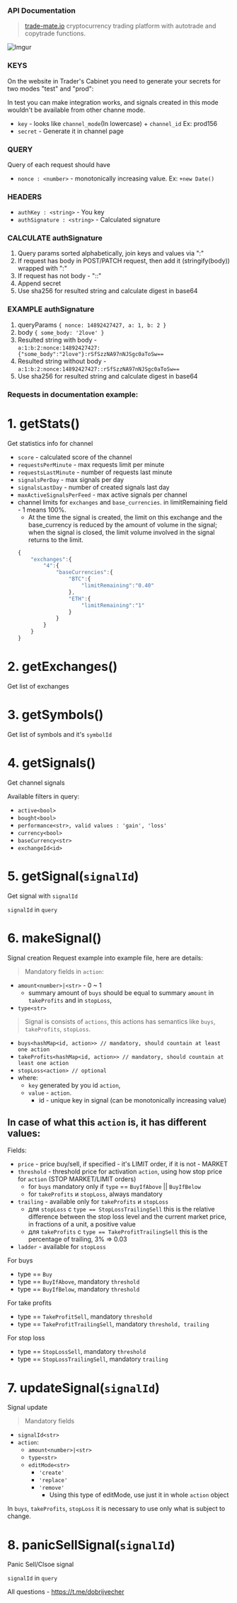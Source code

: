 ### API Documentation 

> [trade-mate.io](https://trade-mate.io) cryptocurrency trading platform with autotrade and copytrade functions.

![Imgur](https://i.imgur.com/Y334Jzp.png)

### KEYS
On the website in Trader's Cabinet you need to generate your secrets for two modes "test" and "prod":

In test you can make integration works, and signals created in this mode wouldn't be available from other channe mode.
* `key` - looks like `channel_mode`(In lowercase) + `channel_id` Ex: prod156
* `secret` - Generate it in channel page

### QUERY 
Query of each request should have
* `nonce : <number>` - monotonically increasing value. Ex: `+new Date()`

### HEADERS
* `authKey : <string>` - You key
* `authSignature : <string>` - Calculated signature

### CALCULATE authSignature
1. Query params sorted alphabetically, join keys and values via ":"
3. If request has body in POST/PATCH request, then add it (stringify(body)) wrapped with ":"
4. If request has not body - "::"
5. Append secret
6. Use sha256 for resulted string and calculate digest in base64

### EXAMPLE authSignature
1. queryParams `{ nonce: 14892427427, a: 1, b: 2 }`
2. body `{ some_body: '2love' }`
3. Resulted string with body -   
`a:1:b:2:nonce:14892427427:{"some_body":"2love"}:rSfSzzNA97nNJSgc0aToSw==`
4. Resulted string without body - 
`a:1:b:2:nonce:14892427427::rSfSzzNA97nNJSgc0aToSw==`
5. Use sha256 for resulted string and calculate digest in base64

### Requests in documentation example:

# 1. getStats()
Get statistics info for channel
* `score` - calculated score of the channel
* `requestsPerMinute` - max requests limit per minute
* `requestsLastMinute` - number of requests last minute
* `signalsPerDay` - max signals per day
* `signalsLastDay` - number of created signals last day
* `maxActiveSignalsPerFeed` - max active signals per channel
* channel limits for `exchanges` and `base_currencies`. in limitRemaining field - 1 means 100%.
  * At the time the signal is created, the limit on this exchange and the base_currency is reduced by the amount of volume in the signal; when the signal is closed, the limit volume involved in the signal returns to the limit.
  ```javascript 
  {
      "exchanges":{
          "4":{
              "baseCurrencies":{
                  "BTC":{
                      "limitRemaining":"0.40"
                  },
                  "ETH":{
                      "limitRemaining":"1"
                  }
              }
          }
      }
  }
  ```

# 2. getExchanges()
Get list of exchanges


# 3. getSymbols()
Get list of symbols and it's `symbolId`


# 4. getSignals()
Get channel signals

Available filters in query:
* `active<bool>`
* `bought<bool>`
* `performance<str>, valid values : 'gain', 'loss'`
* `currency<bool>`
* `baseCurrency<str>`
* `exchangeId<id>`


# 5. getSignal(`signalId`)
Get signal with `signalId`

`signalId` in `query`


# 6. makeSignal()
Signal creation
Request example into example file, here are details:

> Mandatory fields in `action`:
* `amount<number>|<str>` - 0 ~ 1
  * summary amount of `buys` should be equal to summary `amount` in `takeProfits` and in `stopLoss`,
* `type<str>`

> Signal is consists of `actions`, this actions has semantics like `buys`, `takeProfits`, `stopLoss`.

* `buys<hashMap<id, action>> // mandatory, should countain at least one action`
* `takeProfits<hashMap<id, action>> // mandatory, should countain at least one action`
* `stopLoss<action> // optional`
* where:
  * `key` generated by you id `action`, 
  * `value` - `action`.
    * id - unique key in signal (can be monotonically increasing value) 

## In case of what this `action` is, it has different values:

Fields:
* `price` - price buy/sell, if specified - it's LIMIT order, if it is not - MARKET
* `threshold` - threshold price for activation `action`, using how stop price for `action` (STOP MARKET/LIMIT orders)
  * for `buys` mandatory only if `type` == `BuyIfAbove` || `BuyIfBelow`
  * for `takeProfits` и `stopLoss`, always mandatory
* `trailing` - available only for `takeProfits` и `stopLoss`
  * для `stopLoss` c `type == StopLossTrailingSell` this is the relative difference between the stop loss level and the current market price, in fractions of a unit, a positive value
  * для `takeProfits` с `type == TakeProfitTrailingSell` this is the percentage of trailing, 3% => 0.03
* `ladder` - available for `stopLoss`

For buys
* type == `Buy`
* type == `BuyIfAbove`, mandatory `threshold`
* type == `BuyIfBelow`, mandatory `threshold`

For take profits
* type == `TakeProfitSell`, mandatory `threshold`
* type == `TakeProfitTrailingSell`, mandatory `threshold, trailing`

For stop loss
* type == `StopLossSell`, mandatory `threshold`
* type == `StopLossTrailingSell`, mandatory `trailing`


# 7. updateSignal(`signalId`)
Signal update

> Mandatory fields 
* `signalId<str>`
* `action`:
  * `amount<number>|<str>`
  * `type<str>`
  * `editMode<str>`
    * `'create'`
    * `'replace'`
    * `'remove'`
      * Using this type of editMode, use just it in whole `action` object

In `buys`, `takeProfits`, `stopLoss` it is necessary to use only what is subject to change.


# 8. panicSellSignal(`signalId`)
Panic Sell/Clsoe signal

`signalId` in `query`

All questions - https://t.me/dobrijvecher
